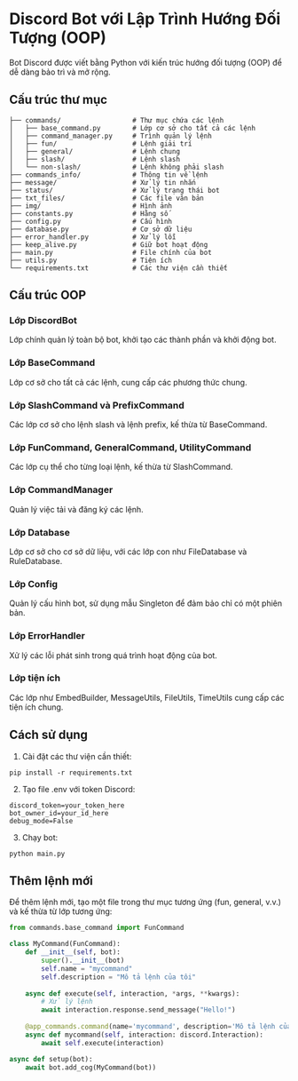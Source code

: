 # Discord Bot với Lập Trình Hướng Đối Tượng (OOP)

Bot Discord được viết bằng Python với kiến trúc hướng đối tượng (OOP) để dễ dàng bảo trì và mở rộng.

## Cấu trúc thư mục

```
├── commands/                  # Thư mục chứa các lệnh
│   ├── base_command.py        # Lớp cơ sở cho tất cả các lệnh
│   ├── command_manager.py     # Trình quản lý lệnh
│   ├── fun/                   # Lệnh giải trí
│   ├── general/               # Lệnh chung
│   ├── slash/                 # Lệnh slash
│   └── non-slash/             # Lệnh không phải slash
├── commands_info/             # Thông tin về lệnh
├── message/                   # Xử lý tin nhắn
├── status/                    # Xử lý trạng thái bot
├── txt_files/                 # Các file văn bản
├── img/                       # Hình ảnh
├── constants.py               # Hằng số
├── config.py                  # Cấu hình
├── database.py                # Cơ sở dữ liệu
├── error_handler.py           # Xử lý lỗi
├── keep_alive.py              # Giữ bot hoạt động
├── main.py                    # File chính của bot
├── utils.py                   # Tiện ích
└── requirements.txt           # Các thư viện cần thiết
```

## Cấu trúc OOP

### Lớp DiscordBot
Lớp chính quản lý toàn bộ bot, khởi tạo các thành phần và khởi động bot.

### Lớp BaseCommand
Lớp cơ sở cho tất cả các lệnh, cung cấp các phương thức chung.

### Lớp SlashCommand và PrefixCommand
Các lớp cơ sở cho lệnh slash và lệnh prefix, kế thừa từ BaseCommand.

### Lớp FunCommand, GeneralCommand, UtilityCommand
Các lớp cụ thể cho từng loại lệnh, kế thừa từ SlashCommand.

### Lớp CommandManager
Quản lý việc tải và đăng ký các lệnh.

### Lớp Database
Lớp cơ sở cho cơ sở dữ liệu, với các lớp con như FileDatabase và RuleDatabase.

### Lớp Config
Quản lý cấu hình bot, sử dụng mẫu Singleton để đảm bảo chỉ có một phiên bản.

### Lớp ErrorHandler
Xử lý các lỗi phát sinh trong quá trình hoạt động của bot.

### Lớp tiện ích
Các lớp như EmbedBuilder, MessageUtils, FileUtils, TimeUtils cung cấp các tiện ích chung.

## Cách sử dụng

1. Cài đặt các thư viện cần thiết:
```
pip install -r requirements.txt
```

2. Tạo file .env với token Discord:
```
discord_token=your_token_here
bot_owner_id=your_id_here
debug_mode=False
```

3. Chạy bot:
```
python main.py
```

## Thêm lệnh mới

Để thêm lệnh mới, tạo một file trong thư mục tương ứng (fun, general, v.v.) và kế thừa từ lớp tương ứng:

```python
from commands.base_command import FunCommand

class MyCommand(FunCommand):
    def __init__(self, bot):
        super().__init__(bot)
        self.name = "mycommand"
        self.description = "Mô tả lệnh của tôi"
    
    async def execute(self, interaction, *args, **kwargs):
        # Xử lý lệnh
        await interaction.response.send_message("Hello!")
    
    @app_commands.command(name='mycommand', description='Mô tả lệnh của tôi')
    async def mycommand(self, interaction: discord.Interaction):
        await self.execute(interaction)

async def setup(bot):
    await bot.add_cog(MyCommand(bot))
```
